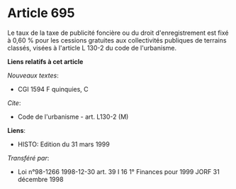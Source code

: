 # Article 695

Le taux de la taxe de publicité foncière ou du droit d'enregistrement est fixé à 0,60 % pour les cessions gratuites aux
collectivités publiques de terrains classés, visées à l'article L 130-2 du code de l'urbanisme.

**Liens relatifs à cet article**

_Nouveaux textes_:

  - CGI 1594 F quinquies, C

_Cite_:

  - Code de l'urbanisme - art. L130-2 (M)

**Liens**:

  - HISTO: Edition du 31 mars 1999

_Transféré par_:

  - Loi n°98-1266 1998-12-30 art. 39 I 16 1° Finances pour 1999 JORF 31 décembre 1998
